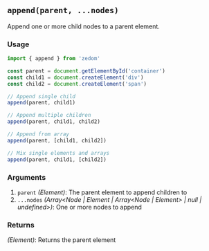 ## `append(parent, ...nodes)`

Append one or more child nodes to a parent element.

### Usage

```ts
import { append } from 'zedom'

const parent = document.getElementById('container')
const child1 = document.createElement('div')
const child2 = document.createElement('span')

// Append single child
append(parent, child1)

// Append multiple children
append(parent, child1, child2)

// Append from array
append(parent, [child1, child2])

// Mix single elements and arrays
append(parent, child1, [child2])
```

### Arguments

1. `parent` *(Element)*: The parent element to append children to
2. `...nodes` *(Array<Node | Element | Array<Node | Element> | null | undefined>)*: One or more nodes to append

### Returns

*(Element)*: Returns the parent element